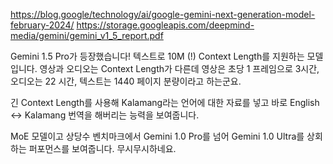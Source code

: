 https://blog.google/technology/ai/google-gemini-next-generation-model-february-2024/
https://storage.googleapis.com/deepmind-media/gemini/gemini_v1_5_report.pdf

Gemini 1.5 Pro가 등장했습니다! 텍스트로 10M (!) Context Length를 지원하는 모델입니다. 영상과 오디오는 Context Length가 다른데 영상은 초당 1 프레임으로 3시간, 오디오는 22 시간, 텍스트는 1440 페이지 분량이라고 하는군요.

긴 Context Length를 사용해 Kalamang라는 언어에 대한 자료를 넣고 바로 English <-> Kalamang 번역을 해버리는 능력을 보여줍니다.

MoE 모델이고 상당수 벤치마크에서 Gemini 1.0 Pro를 넘어 Gemini 1.0 Ultra를 상회하는 퍼포먼스를 보여줍니다. 무시무시하네요.